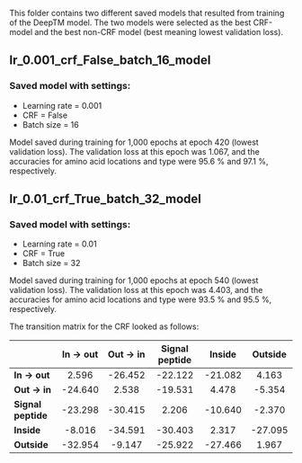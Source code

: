 This folder contains two different saved models that resulted from training of the DeepTM model.
The two models were selected as the best CRF-model and the best non-CRF model (best meaning lowest validation loss).

## lr_0.001_crf_False_batch_16_model

### Saved model with settings:

* Learning rate = 0.001
* CRF = False
* Batch size = 16

Model saved during training for 1,000 epochs at epoch 420 (lowest validation loss).
The validation loss at this epoch was 1.067, and the accuracies for amino acid locations and type were 95.6 % and 97.1 %, respectively.


## lr_0.01_crf_True_batch_32_model

### Saved model with settings:

* Learning rate = 0.01
* CRF = True
* Batch size = 32

Model saved during training for 1,000 epochs at epoch 540 (lowest validation loss).
The validation loss at this epoch was 4.403, and the accuracies for amino acid locations and type were 93.5 % and 95.5 %, respectively.


The transition matrix for the CRF looked as follows:

|                    | In → out   | Out → in   | Signal peptide   | Inside    | Outside   |
|--------------------|:----------:|:----------:|:----------------:|:---------:|:---------:|
| **In → out**       |   2.596    |  -26.452   |     -22.122      | -21.082   |  4.163    |
| **Out → in**       |  -24.640   |   2.538    |     -19.531      |  4.478    |  -5.354   |
| **Signal peptide** |  -23.298   |  -30.415   |      2.206       | -10.640   |  -2.370   |
| **Inside**         |  -8.016    |  -34.591   |     -30.403      |  2.317    | -27.095   |
| **Outside**        |  -32.954   |  -9.147    |     -25.922      | -27.466   |  1.967    |
